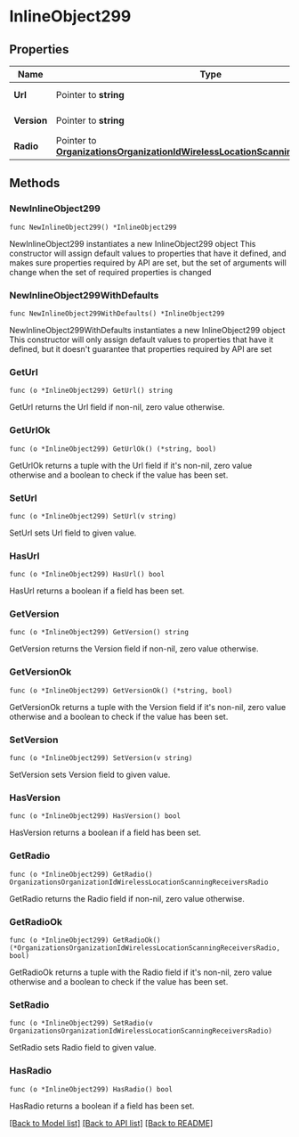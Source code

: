# InlineObject299

## Properties

Name | Type | Description | Notes
------------ | ------------- | ------------- | -------------
**Url** | Pointer to **string** | Receiver Url | [optional] 
**Version** | Pointer to **string** | Scanning API Version | [optional] 
**Radio** | Pointer to [**OrganizationsOrganizationIdWirelessLocationScanningReceiversRadio**](OrganizationsOrganizationIdWirelessLocationScanningReceiversRadio.md) |  | [optional] 

## Methods

### NewInlineObject299

`func NewInlineObject299() *InlineObject299`

NewInlineObject299 instantiates a new InlineObject299 object
This constructor will assign default values to properties that have it defined,
and makes sure properties required by API are set, but the set of arguments
will change when the set of required properties is changed

### NewInlineObject299WithDefaults

`func NewInlineObject299WithDefaults() *InlineObject299`

NewInlineObject299WithDefaults instantiates a new InlineObject299 object
This constructor will only assign default values to properties that have it defined,
but it doesn't guarantee that properties required by API are set

### GetUrl

`func (o *InlineObject299) GetUrl() string`

GetUrl returns the Url field if non-nil, zero value otherwise.

### GetUrlOk

`func (o *InlineObject299) GetUrlOk() (*string, bool)`

GetUrlOk returns a tuple with the Url field if it's non-nil, zero value otherwise
and a boolean to check if the value has been set.

### SetUrl

`func (o *InlineObject299) SetUrl(v string)`

SetUrl sets Url field to given value.

### HasUrl

`func (o *InlineObject299) HasUrl() bool`

HasUrl returns a boolean if a field has been set.

### GetVersion

`func (o *InlineObject299) GetVersion() string`

GetVersion returns the Version field if non-nil, zero value otherwise.

### GetVersionOk

`func (o *InlineObject299) GetVersionOk() (*string, bool)`

GetVersionOk returns a tuple with the Version field if it's non-nil, zero value otherwise
and a boolean to check if the value has been set.

### SetVersion

`func (o *InlineObject299) SetVersion(v string)`

SetVersion sets Version field to given value.

### HasVersion

`func (o *InlineObject299) HasVersion() bool`

HasVersion returns a boolean if a field has been set.

### GetRadio

`func (o *InlineObject299) GetRadio() OrganizationsOrganizationIdWirelessLocationScanningReceiversRadio`

GetRadio returns the Radio field if non-nil, zero value otherwise.

### GetRadioOk

`func (o *InlineObject299) GetRadioOk() (*OrganizationsOrganizationIdWirelessLocationScanningReceiversRadio, bool)`

GetRadioOk returns a tuple with the Radio field if it's non-nil, zero value otherwise
and a boolean to check if the value has been set.

### SetRadio

`func (o *InlineObject299) SetRadio(v OrganizationsOrganizationIdWirelessLocationScanningReceiversRadio)`

SetRadio sets Radio field to given value.

### HasRadio

`func (o *InlineObject299) HasRadio() bool`

HasRadio returns a boolean if a field has been set.


[[Back to Model list]](../README.md#documentation-for-models) [[Back to API list]](../README.md#documentation-for-api-endpoints) [[Back to README]](../README.md)


